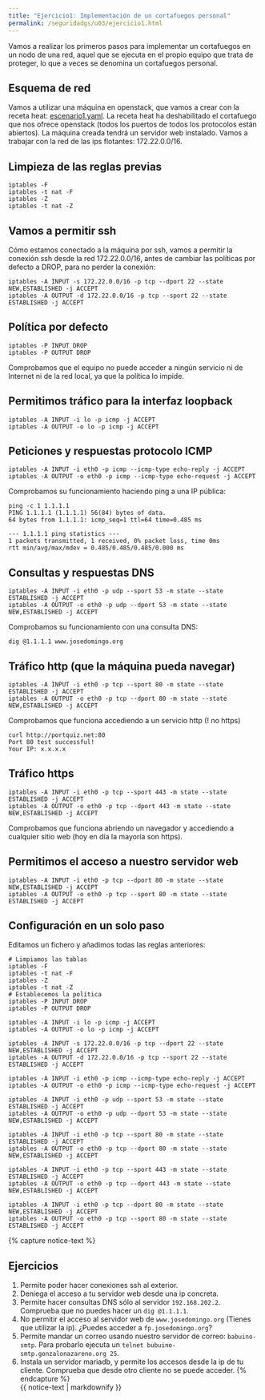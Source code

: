 ```yaml
---
title: "Ejercicio1: Implementación de un cortafuegos personal"
permalink: /seguridadgs/u03/ejercicio1.html
---
```


Vamos a realizar los primeros pasos para implementar un cortafuegos en un nodo de una red, aquel que se ejecuta en el propio equipo que trata de proteger, lo que a veces se denomina un cortafuegos personal.

## Esquema de red

Vamos a utilizar una máquina en openstack, que vamos a crear con la receta heat: [escenario1.yaml](escenario1.yaml). La receta heat ha deshabilitado el cortafuego que nos ofrece openstack (todos los puertos de todos los protocolos están abiertos). La máquina creada tendrá un servidor web instalado. Vamos a trabajar con la red de las ips flotantes: 172.22.0.0/16.

## Limpieza de las reglas previas

    iptables -F
    iptables -t nat -F
    iptables -Z
    iptables -t nat -Z

## Vamos a permitir ssh

Cómo estamos conectado a la máquina por ssh, vamos a permitir la conexión ssh desde la red 172.22.0.0/16, antes de cambiar las políticas por defecto a DROP, para no perder la conexión:

    iptables -A INPUT -s 172.22.0.0/16 -p tcp --dport 22 --state NEW,ESTABLISHED -j ACCEPT
    iptables -A OUTPUT -d 172.22.0.0/16 -p tcp --sport 22 --state ESTABLISHED -j ACCEPT

## Política por defecto

    iptables -P INPUT DROP
    iptables -P OUTPUT DROP

Comprobamos que el equipo no puede acceder a ningún servicio ni de Internet ni de la red local, ya que la política lo impide.

## Permitimos tráfico para la interfaz loopback

    iptables -A INPUT -i lo -p icmp -j ACCEPT
    iptables -A OUTPUT -o lo -p icmp -j ACCEPT

## Peticiones y respuestas protocolo ICMP

    iptables -A INPUT -i eth0 -p icmp --icmp-type echo-reply -j ACCEPT
    iptables -A OUTPUT -o eth0 -p icmp --icmp-type echo-request -j ACCEPT
    

Comprobamos su funcionamiento haciendo ping a una IP pública:

    ping -c 1 1.1.1.1
    PING 1.1.1.1 (1.1.1.1) 56(84) bytes of data.
    64 bytes from 1.1.1.1: icmp_seq=1 ttl=64 time=0.485 ms

    --- 1.1.1.1 ping statistics ---
    1 packets transmitted, 1 received, 0% packet loss, time 0ms
    rtt min/avg/max/mdev = 0.485/0.485/0.485/0.000 ms

## Consultas y respuestas DNS

    iptables -A INPUT -i eth0 -p udp --sport 53 -m state --state ESTABLISHED -j ACCEPT
    iptables -A OUTPUT -o eth0 -p udp --dport 53 -m state --state NEW,ESTABLISHED -j ACCEPT

Comprobamos su funcionamiento con una consulta DNS:

    dig @1.1.1.1 www.josedomingo.org

## Tráfico http (que la máquina pueda navegar)

    iptables -A INPUT -i eth0 -p tcp --sport 80 -m state --state ESTABLISHED -j ACCEPT
    iptables -A OUTPUT -o eth0 -p tcp --dport 80 -m state --state NEW,ESTABLISHED -j ACCEPT


Comprobamos que funciona accediendo a un servicio http (! no https)

    curl http://portquiz.net:80
    Port 80 test successful!
    Your IP: x.x.x.x

## Tráfico https

    iptables -A INPUT -i eth0 -p tcp --sport 443 -m state --state ESTABLISHED -j ACCEPT
    iptables -A OUTPUT -o eth0 -p tcp --dport 443 -m state --state NEW,ESTABLISHED -j ACCEPT
 
Comprobamos que funciona abriendo un navegador y accediendo a cualquier sitio web (hoy en día la mayoría son https). 

## Permitimos el acceso a nuestro servidor web

    iptables -A INPUT -i eth0 -p tcp --dport 80 -m state --state NEW,ESTABLISHED -j ACCEPT
    iptables -A OUTPUT -o eth0 -p tcp --sport 80 -m state --state ESTABLISHED -j ACCEPT
    

## Configuración en un solo paso

Editamos un fichero y añadimos todas las reglas anteriores:

    # Limpiamos las tablas
    iptables -F
    iptables -t nat -F
    iptables -Z
    iptables -t nat -Z
    # Establecemos la política
    iptables -P INPUT DROP
    iptables -P OUTPUT DROP

    iptables -A INPUT -i lo -p icmp -j ACCEPT
    iptables -A OUTPUT -o lo -p icmp -j ACCEPT

    iptables -A INPUT -s 172.22.0.0/16 -p tcp --dport 22 --state NEW,ESTABLISHED -j ACCEPT
    iptables -A OUTPUT -d 172.22.0.0/16 -p tcp --sport 22 --state ESTABLISHED -j ACCEPT

    iptables -A INPUT -i eth0 -p icmp --icmp-type echo-reply -j ACCEPT
    iptables -A OUTPUT -o eth0 -p icmp --icmp-type echo-request -j ACCEPT

    iptables -A INPUT -i eth0 -p udp --sport 53 -m state --state ESTABLISHED -j ACCEPT
    iptables -A OUTPUT -o eth0 -p udp --dport 53 -m state --state NEW,ESTABLISHED -j ACCEPT

    iptables -A INPUT -i eth0 -p tcp --sport 80 -m state --state ESTABLISHED -j ACCEPT
    iptables -A OUTPUT -o eth0 -p tcp --dport 80 -m state --state NEW,ESTABLISHED -j ACCEPT

    iptables -A INPUT -i eth0 -p tcp --sport 443 -m state --state ESTABLISHED -j ACCEPT
    iptables -A OUTPUT -o eth0 -p tcp --dport 443 -m state --state NEW,ESTABLISHED -j ACCEPT

    iptables -A INPUT -i eth0 -p tcp --dport 80 -m state --state NEW,ESTABLISHED -j ACCEPT
    iptables -A OUTPUT -o eth0 -p tcp --sport 80 -m state --state ESTABLISHED -j ACCEPT

{% capture notice-text %}
## Ejercicios

1. Permite poder hacer conexiones ssh al exterior.
2. Deniega el acceso a tu servidor web desde una ip concreta.
3. Permite hacer consultas DNS sólo al servidor `192.168.202.2`. Comprueba que no puedes hacer un `dig @1.1.1.1`.
4. No permitir el acceso al servidor web de `www.josedomingo.org` (Tienes que utilizar la ip). ¿Puedes acceder a `fp.josedomingo.org`?
5. Permite mandar un correo usando nuestro servidor de correo: `babuino-smtp`. Para probarlo ejecuta un `telnet bubuino-smtp.gonzalonazareno.org 25`.
6. Instala un servidor mariadb, y permite los accesos desde la ip de tu cliente. Comprueba que desde otro cliente no se puede acceder.
{% endcapture %}<div class="notice--info">{{ notice-text | markdownify }}</div>